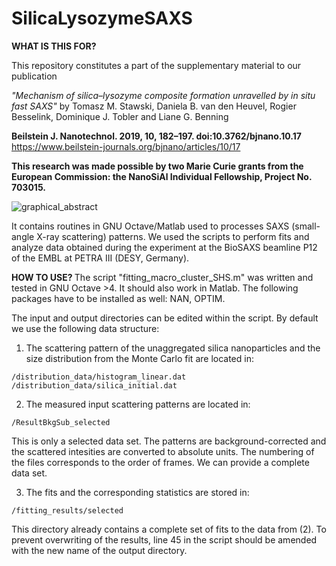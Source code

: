 # SilicaLysozymeSAXS

<b> WHAT IS THIS FOR? </b>

This repository constitutes a part of the supplementary material to our publication 

<i>"Mechanism of silica–lysozyme composite formation unravelled by in situ fast SAXS"</i>
by Tomasz M. Stawski, Daniela B. van den Heuvel, Rogier Besselink, Dominique J. Tobler and Liane G. Benning

<b> Beilstein J. Nanotechnol. 2019, 10, 182–197. doi:10.3762/bjnano.10.17 </b>
https://www.beilstein-journals.org/bjnano/articles/10/17

<b> This research was made possible by two Marie Curie grants from the European Commission: the NanoSiAl Individual Fellowship, Project No. 703015. </b>


![graphical_abstract](https://user-images.githubusercontent.com/10513547/51824443-92a8cc80-22e2-11e9-9779-77ae3e3d3763.png)

It contains routines in GNU Octave/Matlab used to processes SAXS (small-angle X-ray scattering) patterns. We used the scripts to perform fits and analyze data obtained during the experiment at the BioSAXS beamline P12 of the EMBL at PETRA III (DESY, Germany).

<b> HOW TO USE? </b>
The script "fitting_macro_cluster_SHS.m" was written and tested in GNU Octave >4. It should also work in Matlab. The following packages have to be installed as well: NAN, OPTIM.

The input and output directories can be edited within the script. By default we use the following data structure:

  1. The scattering pattern of the unaggregated silica nanoparticles and the size distribution from the Monte Carlo fit are located in:

    /distribution_data/histogram_linear.dat
    /distribution_data/silica_initial.dat

  2. The measured input scattering patterns are located in:

    /ResultBkgSub_selected

  This is only a selected data set. The patterns are background-corrected and the scattered intesities are converted to absolute units. The numbering of the files corresponds to the order of frames. We can provide a complete data set.

  3. The fits and the corresponding statistics are stored in:

    /fitting_results/selected  

  This directory already contains a complete set of fits to the data from (2). To prevent overwriting of the results, line 45 in the script should be amended with the new name of the output directory.
